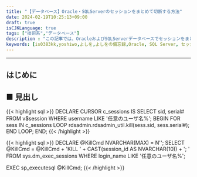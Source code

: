 ```yaml
---
title: "【データベース】Oracle・SQLServerのセッションをまとめて切断する方法"
date: 2024-02-19T10:25:13+09:00
draft: true
isCJKLanguage: true
tags: ["技術系","データベース"]
description : "この記事では、OracleおよびSQLServerデータベースでセッションをまとめて切断する方法について解説します。データベース管理者がセッションを管理し、不要なセッションを効率的に切断する手順を紹介します。セッションの一覧や終了方法に関するSQLクエリも提供します。"
keywords: [is0383kk,yoshiwo,よしを,よしをの備忘録,Oracle, SQL Server, セッション, 切断, データベース管理, セッション管理, SQLクエリ, コマンド, データベース運用]
---
```


---

## はじめに

## ■ 見出し



{{< highlight sql >}}
DECLARE
  CURSOR c_sessions IS
    SELECT sid, serial#
    FROM v$session
    WHERE username LIKE '任意のユーザ名%';
BEGIN
  FOR sess IN c_sessions LOOP
    rdsadmin.rdsadmin_util.kill(sess.sid, sess.serial#);
  END LOOP;
END;
{{< /highlight >}}


{{< highlight sql >}}
DECLARE @KillCmd NVARCHAR(MAX) = N'';
SELECT @KillCmd = @KillCmd + 'KILL ' + CAST(session_id AS NVARCHAR(10)) + '; '
FROM sys.dm_exec_sessions
WHERE login_name LIKE '任意のユーザ名%';
 
EXEC sp_executesql @KillCmd;
{{< /highlight >}}